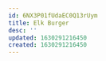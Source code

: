 ```yaml
---
id: 6NX3P01fUdaEC0Q13rUym
title: Elk Burger
desc: ''
updated: 1630291216450
created: 1630291216450
---
```


